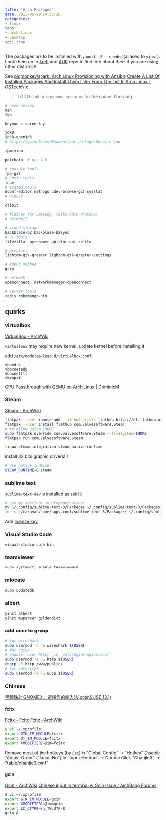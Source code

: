 ```yaml
---
title: "Arch Packages"
date: 2015-05-20 14:55:26
categories:
- linux
tags:
- arch-linux
- desktop
toc: true
---
```


The packages are to be installed with `yaourt -S --needed` (aliased to `yinst`).
Look them up in [Arch](https://www.archlinux.org/packages/) and [AUR](https://aur.archlinux.org/packages/) repo to find info about them if you are using other distro/OS.

See [pigmonkey/spark: Arch Linux Provisioning with Ansible](https://github.com/pigmonkey/spark)
[Create A List Of Installed Packages And Install Them Later From The List In Arch Linux - OSTechNix](https://www.ostechnix.com/create-list-installed-packages-install-later-list-arch-linux/)

> TODO: link to `cinnamon-setup.md` for the spices I'm using

``` sh
# need review
meh
feh

keymon > screenkey

jdk8
jdk8-openjdk
# https://github.com/Nowaker/aur-packages#oracle-jdk

ipmiview

pdfchain  # gcc 4.8
```

```sh
# console tools
fpp-git
# admin tools
lnav
# system tools
dconf-editor nethogs udev-browse-git sysstat
# winusb

clipit

# flasher for Samsung, talks Odin protocol
# heimdall

# cloud storage
backblaze-b2 backblaze-b2sync
# ui tools
filezilla  pyrenamer qbittorrent zenity

# greeters
lightdm-gtk-greeter lightdm-gtk-greeter-settings

# input method
gcin

# network
openconnect  networkmanager-openconnect

# server tools
redis robomongo-bin
```

## quirks

### virtualbox

[VirtualBox - ArchWiki](https://wiki.archlinux.org/index.php/VirtualBox)

`virtualbox` may require new kernel, update kernel before installing it

add `/etc/modules-load.d/virtualbox.conf`:

```
vboxdrv
vboxnetadp
vboxnetflt
vboxpci
```

[GPU Passthrough with QEMU on Arch Linux | DominicM](http://dominicm.com/gpu-passthrough-qemu-arch-linux/)

### Steam

[Steam - ArchWiki](https://wiki.archlinux.org/index.php/Steam)

```sh
flatpak --user remote-add --if-not-exists flathub https://dl.flathub.org/repo/flathub.flatpakrepo
flatpak --user install flathub com.valvesoftware.Steam
# to allow using $HOME
sudo flatpak override com.valvesoftware.Steam --filesystem=$HOME
flatpak run com.valvesoftware.Steam
```

```sh
linux-steam-integration steam-native-runtime
```

install 32 bits graphic drivers!!!

```sh
# use native runtime
STEAM_RUNTIME=0 steam
```

### sublime text

`sublime-text-dev` is installed as `subl3`

```sh
# use my settings in Dropbox/caravan
mv ~/.config/sublime-text-3/Packages ~/.config/sublime-text-3/Packages.bak
ln -s ~/caravan/home/apps.conf/sublime-text-3/Packages/ ~/.config/sublime-text-3/Packages
```

Add [license key](https://mail.google.com/mail/ca/u/0/#apps/sublime+key/14490727c2159976)

### Visual Studio Code

`visual-studio-code-bin`

### teamviewer

```sh
sudo systemctl enable teamviewerd
```

### mlocate

```sh
sudo updatedb
```

### albert

```sh
yinst albert
yinst muparser goldendict
```

### add user to group

```sh
# for wireshark
sudo usermod -a -G wireshark ${USER}
# for nginx
# enable `user http;` in `/etc/nginx/nginx.conf`
sudo usermod -a -G http ${USER}
chgrp -R http /www/public/
# for /dev/tty*
sudo usermod -a -G uucp ${USER}
```

### Chinese

[黑眼珠2: GNOME3： 選擇您的輸入法(openSUSE 13.1)](http://swyear.blogspot.hk/2013/12/gnome3-opensuse-131.html)

#### fcitx

[Fcitx - Fcitx](https://fcitx-im.org/wiki/Fcitx)
[Fcitx - ArchWiki](https://wiki.archlinux.org/index.php/Fcitx)

```sh
$ vi ~/.xprofile
export GTK_IM_MODULE=fcitx
export QT_IM_MODULE=fcitx
export XMODIFIERS=@im=fcitx
```

Remove most of the hotkeys (by `Esc`) in "Global Config" -> "Hotkey"
Disable "Adjust Order" ("AdjustNo") in "Input Method" -> Double Click "Chanjie3" -> "table/chanjie3.conf"

#### gcin

[Gcin - ArchWiki](https://wiki.archlinux.org/index.php/Gcin)
[Chinese input in terminal w Gcin issue / ArchBang Forums](http://bbs.archbang.org/viewtopic.php?id=457)

```sh
$ vi ~/.xprofile
export GTK_IM_MODULE=gcin
export XMODIFIERS=@im=gcin
export LC_CTYPE=zh_TW.UTF-8
gcin &
```

